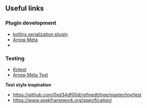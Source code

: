 ## Useful links

### Plugin development

* [kotlinx.serialization plugin](https://github.com/JetBrains/kotlin/tree/master/plugins/kotlin-serialization/kotlin-serialization-compiler)
* [Arrow Meta](https://meta.arrow-kt.io/)
* 

### Testing

* [Kotest](https://kotest.io/)
* [Arrow Meta Test](https://github.com/arrow-kt/arrow-meta/tree/master/meta-test)

**Test style inspiration**

* https://github.com/0xd34df00d/refinedt/tree/master/toy/test
* https://www.spekframework.org/specification/